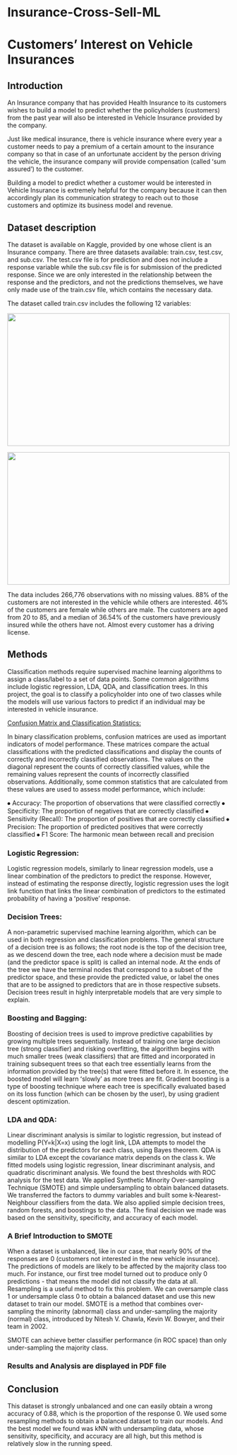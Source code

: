 # Insurance-Cross-Sell-ML

# Customersʼ Interest on Vehicle Insurances

## Introduction


An Insurance company that has provided Health Insurance to its customers wishes to build a model to predict whether the policyholders (customers) from the past year will also be interested in Vehicle Insurance provided by the company.

Just like medical insurance, there is vehicle insurance where every year a customer needs to pay a premium of a certain amount to the insurance company so that in case of an unfortunate accident by the person driving the vehicle, the insurance company will provide compensation (called ʻsum assuredʼ) to the customer.

Building a model to predict whether a customer would be interested in Vehicle Insurance is extremely helpful for the company because it can then accordingly plan its communication strategy to reach out to those customers and optimize its business model and revenue.

## Dataset description

The dataset is available on Kaggle, provided by one whose client is an Insurance company. There are three datasets available: train.csv, test.csv, and sub.csv. The test.csv file is for prediction and does not include a response variable while the sub.csv file is for submission of the predicted response. Since we are only interested in the relationship between the response and the predictors, and not the predictions themselves, we have only made use of the train.csv file, which contains the necessary data.

The dataset called train.csv includes the following 12 variables:

<p align="center">
<img src='https://github.com/AmmarAlzureiqi/Insurance-Cross-Sell-ML/assets/100096699/84bac6e7-8f52-4c6f-9168-ad1d411b72f9' width='100%' height='300'>
</p>
<p align="center">
<img src='https://github.com/AmmarAlzureiqi/Insurance-Cross-Sell-ML/assets/100096699/104ea7b2-1e4d-4eea-9813-d43f5d4ba2ad' width='100%' height='300'>
</p>

The data includes 266,776 observations with no missing values. 88% of the customers are not interested in the vehicle while others are interested. 46% of the customers are female while others are male. The customers are aged from 20 to 85, and a median of 36.54% of the customers have previously insured while the others have not. Almost every customer has a driving license.

## Methods

Classification methods require supervised machine learning algorithms to assign a class/label to a set of data points. Some common algorithms include logistic regression, LDA, QDA, and classification trees. In this project, the goal is to classify a policyholder into one of two classes while the models will use various factors to predict if an individual may be interested in vehicle insurance.

<ins>Confusion Matrix and Classification Statistics:</ins>

In binary classification problems, confusion matrices are used as important indicators of model performance. These matrices compare the actual classifications with the predicted classifications and display the counts of correctly and incorrectly classified observations. The values on the diagonal represent the counts of correctly classified values, while the remaining values represent the counts of incorrectly classified observations.
Additionally, some common statistics that are calculated from these values are used to assess model performance, which include:

⦁ Accuracy: The proportion of observations that were classified correctly
⦁ Specificity: The proportion of negatives that are correctly classified
⦁ Sensitivity (Recall): The proportion of positives that are correctly classified
⦁ Precision: The proportion of predicted positives that were correctly classified
⦁ F1 Score: The harmonic mean between recall and precision
 
### Logistic Regression:

Logistic regression models, similarly to linear regression models, use a linear combination of the predictors to predict the response. However, instead of estimating the response directly, logistic regression uses the logit link function that links the linear combination of predictors to the estimated probability of having a ʻpositiveʼ response.

### Decision Trees:
A non-parametric supervised machine learning algorithm, which can be used in both regression and classification problems. The general structure of a decision tree is as follows; the root node is the top of the decision tree, as we descend down the tree, each node where a decision must be made (and the predictor space is split) is called an internal node. At the ends of the tree we have the terminal nodes that correspond to a subset of the predictor space, and these provide the predicted value, or label the ones that are to be assigned to predictors that are in those respective subsets. Decision trees result in highly interpretable models that are very simple to explain.

### Boosting and Bagging:

Boosting of decision trees is used to improve predictive capabilities by growing multiple trees sequentially. Instead of training one large decision tree (strong classifier) and risking overfitting, the algorithm begins with much smaller trees (weak classifiers) that are fitted and incorporated in training subsequent trees so that each tree essentially learns from the information provided by the tree(s) that were fitted before it. In essence, the boosted model will learn ʻslowlyʼ as more trees are fit. Gradient boosting is a type of boosting technique where each tree is specifically evaluated based on its loss function (which can be chosen by the user), by using gradient descent optimization.

### LDA and QDA:

Linear discriminant analysis is similar to logistic regression, but instead of modelling P(Y=k|X=x) using the logit link, LDA attempts to model the distribution of the predictors for each class, using Bayes theorem. QDA is similar to LDA except the covariance matrix depends on the class k.
We fitted models using logistic regression, linear discriminant analysis, and quadratic discriminant analysis. We found the best thresholds with ROC analysis for the test data. We applied Synthetic Minority Over-sampling Technique (SMOTE) and simple undersampling to obtain balanced datasets. We transferred the factors to dummy variables and built some k-Nearest-Neighbour classifiers from the data. We also applied simple decision trees, random forests, and boostings to the data. The final decision we made was based on the sensitivity, specificity, and accuracy of each model.

### A Brief Introduction to SMOTE

When a dataset is unbalanced, like in our case, that nearly 90% of the responses are 0 (customers not interested in the new vehicle insurance). The predictions of models are likely to be affected by the majority class too much. For instance, our first tree model turned out to produce only 0 predictions - that means the model did not classify the data at all. Resampling is a useful method to fix this problem. We can oversample class 1 or undersample class 0 to obtain a balanced dataset and use this new dataset to train our model.
SMOTE is a method that combines over-sampling the minority (abnormal) class and under-sampling the majority (normal) class, introduced by Nitesh V. Chawla, Kevin W. Bowyer, and their team in 2002. 

SMOTE can achieve better classifier performance (in ROC space) than only under-sampling the majority class.

### Results and Analysis are displayed in PDF file

## Conclusion

This dataset is strongly unbalanced and one can easily obtain a wrong accuracy of 0.88, which is the proportion of the response 0. We used some resampling methods to obtain a balanced dataset to train our models. And the best model we found was kNN with undersampling data, whose sensitivity, specificity, and accuracy are all high, but this method is relatively slow in the running speed.


